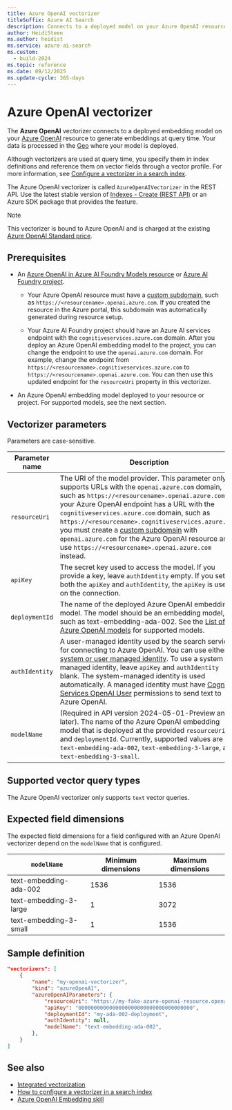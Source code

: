 ```yaml
---
title: Azure OpenAI vectorizer
titleSuffix: Azure AI Search
description: Connects to a deployed model on your Azure OpenAI resource at query time.
author: HeidiSteen
ms.author: heidist
ms.service: azure-ai-search
ms.custom:
  - build-2024
ms.topic: reference
ms.date: 09/12/2025
ms.update-cycle: 365-days
---
```


# Azure OpenAI vectorizer

The **Azure OpenAI** vectorizer connects to a deployed embedding model on your [Azure OpenAI](/azure/ai-services/openai/overview) resource to generate embeddings at query time. Your data is processed in the [Geo](https://azure.microsoft.com/explore/global-infrastructure/data-residency/) where your model is deployed.

Although vectorizers are used at query time, you specify them in index definitions and reference them on vector fields through a vector profile. For more information, see [Configure a vectorizer in a search index](vector-search-how-to-configure-vectorizer.md).

The Azure OpenAI vectorizer is called `AzureOpenAIVectorizer` in the REST API. Use the latest stable version of [Indexes - Create (REST API)](/rest/api/searchservice/indexes/create) or an Azure SDK package that provides the feature.

> [!NOTE]
> This vectorizer is bound to Azure OpenAI and is charged at the existing [Azure OpenAI Standard price](https://azure.microsoft.com/pricing/details/cognitive-services/openai-service/#pricing).

## Prerequisites

+ An [Azure OpenAI in Azure AI Foundry Models resource](/azure/ai-foundry/openai/how-to/create-resource) or [Azure AI Foundry project](/azure/ai-foundry/how-to/create-projects).

  + Your Azure OpenAI resource must have a [custom subdomain](/azure/ai-services/cognitive-services-custom-subdomains), such as `https://<resourcename>.openai.azure.com`. If you created the resource in the Azure portal, this subdomain was automatically generated during resource setup.

  + Your Azure AI Foundry project should have an Azure AI services endpoint with the `cognitiveservices.azure.com` domain. After you deploy an Azure OpenAI embedding model to the project, you can change the endpoint to use the `openai.azure.com` domain. For example, change the endpoint from `https://<resourcename>.cognitiveservices.azure.com` to `https://<resourcename>.openai.azure.com`. You can then use this updated endpoint for the `resourceUri` property in this vectorizer.

+ An Azure OpenAI embedding model deployed to your resource or project. For supported models, see the next section.

## Vectorizer parameters

Parameters are case-sensitive.

| Parameter name	 | Description |
|--------------------|-------------|
| `resourceUri` | The URI of the model provider. This parameter only supports URLs with the `openai.azure.com` domain, such as `https://<resourcename>.openai.azure.com`. If your Azure OpenAI endpoint has a URL with the `cognitiveservices.azure.com` domain, such as `https://<resourcename>.cognitiveservices.azure.com`, you must create a [custom subdomain](/azure/ai-services/openai/how-to/use-your-data-securely#enabled-custom-subdomain) with `openai.azure.com` for the Azure OpenAI resource and use `https://<resourcename>.openai.azure.com` instead. |
| `apiKey`   |  The secret key used to access the model. If you provide a key, leave `authIdentity` empty. If you set both the `apiKey` and `authIdentity`, the `apiKey` is used on the connection. |
| `deploymentId`   | The name of the deployed Azure OpenAI embedding model. The model should be an embedding model, such as text-embedding-ada-002. See the [List of Azure OpenAI models](/azure/ai-services/openai/concepts/models) for supported models.|
| `authIdentity`   | A user-managed identity used by the search service for connecting to Azure OpenAI. You can use either a [system or user managed identity](search-how-to-managed-identities.md). To use a system managed identity, leave `apiKey` and `authIdentity` blank. The system-managed identity is used automatically. A managed identity must have [Cognitive Services OpenAI User](/azure/ai-services/openai/how-to/role-based-access-control#azure-openai-roles) permissions to send text to Azure OpenAI. |
| `modelName` | (Required in API version 2024-05-01-Preview and later). The name of the Azure OpenAI embedding model that is deployed at the provided `resourceUri` and `deploymentId`. Currently, supported values are `text-embedding-ada-002`, `text-embedding-3-large`, and `text-embedding-3-small`. |

## Supported vector query types

The Azure OpenAI vectorizer only supports `text` vector queries.

## Expected field dimensions

The expected field dimensions for a field configured with an Azure OpenAI vectorizer depend on the `modelName` that is configured.

| `modelName` | Minimum dimensions | Maximum dimensions |
|--------------------|-------------|-------------|
| text-embedding-ada-002 | 1536 | 1536 |
| text-embedding-3-large | 1 | 3072 |
| text-embedding-3-small | 1 | 1536 |

## Sample definition

```json
"vectorizers": [
    {
        "name": "my-openai-vectorizer",
        "kind": "azureOpenAI",
        "azureOpenAIParameters": {
            "resourceUri": "https://my-fake-azure-openai-resource.openai.azure.com",
            "apiKey": "0000000000000000000000000000000000000",
            "deploymentId": "my-ada-002-deployment",
            "authIdentity": null,
            "modelName": "text-embedding-ada-002",
        },
    }
]
```

## See also

+ [Integrated vectorization](vector-search-integrated-vectorization.md)
+ [How to configure a vectorizer in a search index](vector-search-how-to-configure-vectorizer.md)
+ [Azure OpenAI Embedding skill](cognitive-search-skill-azure-openai-embedding.md)
